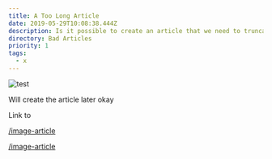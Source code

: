 ```yaml
---
title: A Too Long Article
date: 2019-05-29T10:08:38.444Z
description: Is it possible to create an article that we need to truncate
directory: Bad Articles
priority: 1
tags:
  - x
---
```

![test](/assets/screenshot-2019-06-06-at-15.48.20.png "test")

Will create the article later okay

Link to

[/image-article](/image-article)

[/image-article](/image-article)
